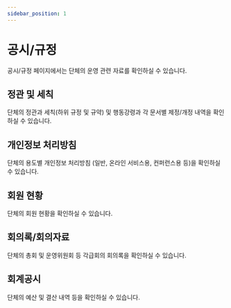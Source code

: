 ```yaml
---
sidebar_position: 1
---
```


# 공시/규정
공시/규정 페이지에서는 단체의 운영 관련 자료를 확인하실 수 있습니다.

## 정관 및 세칙
단체의 정관과 세칙(하위 규정 및 규약) 및 행동강령과 각 문서별 제정/개정 내역을 확인하실 수 있습니다.

## 개인정보 처리방침
단체의 용도별 개인정보 처리방침 (일반, 온라인 서비스용, 컨퍼런스용 등)을 확인하실 수 있습니다.

## 회원 현황
단체의 회원 현황을 확인하실 수 있습니다.

## 회의록/회의자료
단체의 총회 및 운영위원회 등 각급회의 회의록을 확인하실 수 있습니다.

## 회계공시
단체의 예산 및 결산 내역 등을 확인하실 수 있습니다.